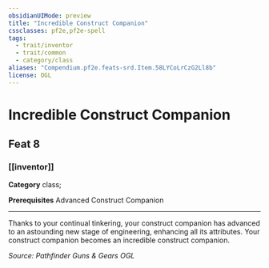 ```yaml
---
obsidianUIMode: preview
title: "Incredible Construct Companion"
cssclasses: pf2e,pf2e-spell
tags:
  - trait/inventor
  - trait/common
  - category/class
aliases: "Compendium.pf2e.feats-srd.Item.58LYCoLrCzG2Ll8b"
license: OGL
---
```

# Incredible Construct Companion
## Feat 8
### [[inventor]]

**Category** class; 



**Prerequisites** Advanced Construct Companion
* * *
Thanks to your continual tinkering, your construct companion has advanced to an astounding new stage of engineering, enhancing all its attributes. Your construct companion becomes an incredible construct companion.

*Source: Pathfinder Guns & Gears*
*OGL*